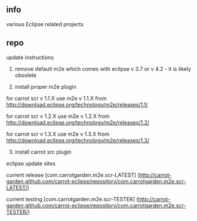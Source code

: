<!--

    Copyright (C) 2010-2012 Andrei Pozolotin <Andrei.Pozolotin@gmail.com>

    All rights reserved. Licensed under the OSI BSD License.

    http://www.opensource.org/licenses/bsd-license.php

-->
## info

various Eclipse related projects

## repo

update instructions

1) remove default m2e which comes with eclipse v 3.7 or v 4.2 - it is likely obsolete

2) install proper m2e plugin

for carrot scr v 1.1.X use m2e v 1.1.X from
http://download.eclipse.org/technology/m2e/releases/1.1/

for carrot scr v 1.2.X use m2e v 1.2.X from
http://download.eclipse.org/technology/m2e/releases/1.2/

for carrot scr v 1.3.X use m2e v 1.3.X from
http://download.eclipse.org/technology/m2e/releases/1.3/

3) install carrot src plugin
 
eclipse update sites

current release 
[com.carrotgarden.m2e.scr-LATEST]
(http://carrot-garden.github.com/carrot-eclipse/repository/com.carrotgarden.m2e.scr-LATEST/)

current testing
[com.carrotgarden.m2e.scr-TESTER]
(http://carrot-garden.github.com/carrot-eclipse/repository/com.carrotgarden.m2e.scr-TESTER/)
